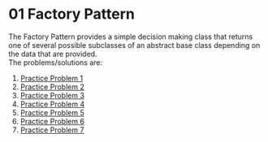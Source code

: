 # 01 Factory Pattern
The Factory Pattern provides a simple decision making class that returns one of several possible subclasses of an abstract base class depending on the data that are provided.
<br />
The problems/solutions are:
1. [Practice Problem 1](https://www.journaldev.com/1392/factory-design-pattern-in-java)
2. [Practice Problem 2](https://alvinalexander.com/java/java-factory-pattern-example#the-concrete-dog-classes)
3. [Practice Problem 3](https://www.binpress.com/factory-design-pattern/)
4. [Practice Problem 4](https://www.tutorialspoint.com/design_pattern/factory_pattern.htm)
5. [Practice Problem 5](https://dzone.com/articles/java-the-factory-pattern)
6. [Practice Problem 6](https://sourcemaking.com/design_patterns/factory_method)
7. [Practice Problem 7](https://www.geeksforgeeks.org/design-patterns-set-2-factory-method)
